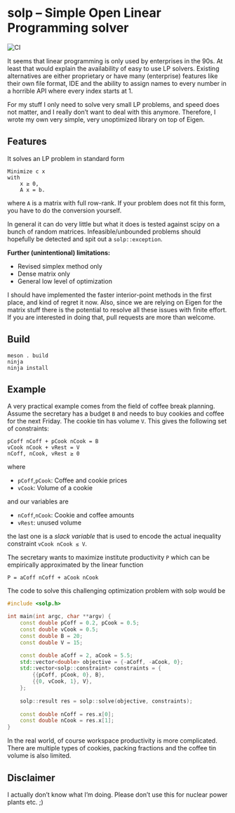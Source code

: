 # solp – Simple Open Linear Programming solver
![CI](https://github.com/lukas-weber/solp/workflows/CI/badge.svg)

It seems that linear programming is only used by enterprises in the 90s. At least that would explain the availability of
easy to use LP solvers. Existing alternatives are either proprietary or have many (enterprise) features like their own file format,
IDE and the ability to assign names to every number in a horrible API where every index starts at 1.

For my stuff I only need to solve very small LP problems, and speed does not matter, and I really don’t want to deal with this anymore.
Therefore, I wrote my own very simple, very unoptimized library on top of Eigen.

## Features
It solves an LP problem in standard form

```
Minimize c x
with
    x ≥ 0,
    A x = b.
```

where `A` is a matrix with full row-rank. If your problem does not fit this form, you have to do the conversion yourself.

In general it can do very little but what it does is tested against scipy on a bunch of random matrices. Infeasible/unbounded
problems should hopefully be detected and spit out a `solp::exception`.

**Further (unintentional) limitations:**
* Revised simplex method only
* Dense matrix only
* General low level of optimization

I should have implemented the faster interior-point methods in the first place, and kind of regret it now. Also, since we are
relying on Eigen for the matrix stuff there is the potential to resolve all these issues with finite effort.
If you are interested in doing that, pull requests are more than welcome.

## Build

```
meson . build
ninja
ninja install
```
## Example

A very practical example comes from the field of coffee break planning. Assume the secretary has a budget `B` and needs to buy cookies and coffee for the next Friday. The cookie tin has volume `V`. This gives the following set of constraints:

```
pCoff nCoff + pCook nCook = B
vCook nCook + vRest = V
nCoff, nCook, vRest ≥ 0
```
where
* `pCoff`,`pCook`: Coffee and cookie prices
* `vCook`: Volume of a cookie

and our variables are
* `nCoff`,`nCook`: Cookie and coffee amounts
* `vRest`: unused volume

the last one is a *slack variable* that is used to encode the actual inequality constraint `vCook nCook ≤ V`.

The secretary wants to maximize institute productivity `P` which can be empirically approximated by the linear function

```
P = aCoff nCoff + aCook nCook
```

The code to solve this challenging optimization problem with solp would be 
```cpp
#include <solp.h>

int main(int argc, char **argv) {
    const double pCoff = 0.2, pCook = 0.5;
    const double vCook = 0.5;
    const double B = 20;
    const double V = 15;

    const double aCoff = 2, aCook = 5.5;
    std::vector<double> objective = {-aCoff, -aCook, 0};
    std::vector<solp::constraint> constraints = {
        {{pCoff, pCook, 0}, B},
        {{0, vCook, 1}, V},
    };
    
    solp::result res = solp::solve(objective, constraints);
    
    const double nCoff = res.x[0];
    const double nCook = res.x[1];
}

```

In the real world, of course workspace productivity is more complicated. There are multiple types of cookies, packing fractions and the coffee tin volume is also limited.

## Disclaimer
I actually don’t know what I’m doing. Please don’t use this for nuclear power plants etc. ;)

